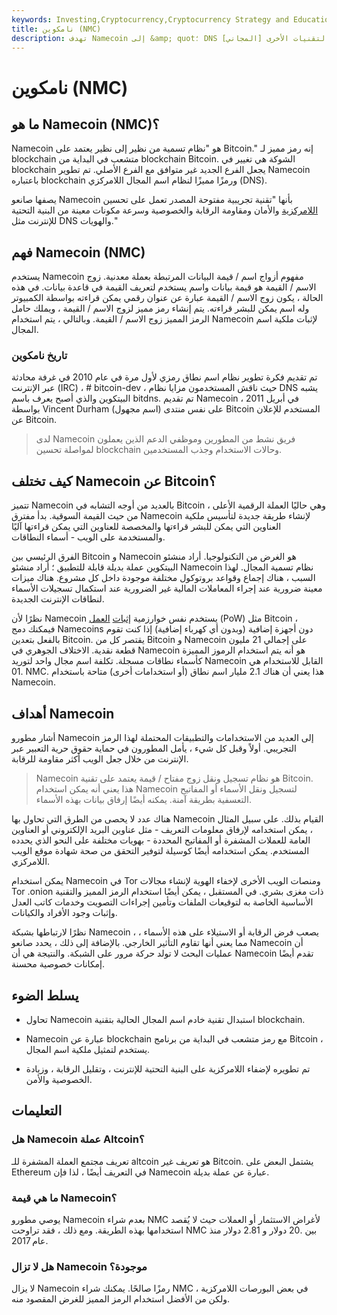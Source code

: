 ```yaml
---
keywords: Investing,Cryptocurrency,Cryptocurrency Strategy and Education,Strategy and Education
title: نامكوين (NMC)
description: تهدف Namecoin إلى &amp; quot؛ DNS [المجاني] والهويات والتقنيات الأخرى &amp; quot؛ المتعلقة بالبنية التحتية للإنترنت.
---
```


# نامكوين (NMC)
## ما هو Namecoin (NMC)؟

Namecoin هو "نظام تسمية من نظير إلى نظير يعتمد على Bitcoin." إنه رمز مميز لـ blockchain متشعب في البداية من blockchain Bitcoin. الشوكة هي تغيير في blockchain يجعل الفرع الجديد غير متوافق مع الفرع الأصلي. تم تطوير Namecoin باعتباره blockchain ورمزًا مميزًا لنظام اسم المجال اللامركزي (DNS).

يصفها صانعو Namecoin بأنها "تقنية تجريبية مفتوحة المصدر تعمل على تحسين [اللامركزية](/decentralizedmarket) والأمان ومقاومة الرقابة والخصوصية وسرعة مكونات معينة من البنية التحتية للإنترنت مثل DNS والهويات."

## فهم Namecoin (NMC)

يستخدم Namecoin مفهوم أزواج اسم / قيمة البيانات المرتبطة بعملة معدنية. زوج الاسم / القيمة هو قيمة بيانات واسم يستخدم لتعريف القيمة في قاعدة بيانات. في هذه الحالة ، يكون زوج الاسم / القيمة عبارة عن عنوان رقمي يمكن قراءته بواسطة الكمبيوتر وله اسم يمكن للبشر قراءته. يتم إنشاء رمز مميز لزوج الاسم / القيمة ، ويملك حامل الرمز المميز زوج الاسم / القيمة. وبالتالي ، يتم استخدام Namecoin لإثبات ملكية اسم المجال.

### تاريخ نامكوين

تم تقديم فكرة تطوير نظام اسم نطاق رمزي لأول مرة في عام 2010 في غرفة محادثة عبر الإنترنت (IRC) ، # bitcoin-dev ، حيث ناقش المستخدمون مزايا نظام DNS يشبه البيتكوين والذي أصبح يعرف باسم bitdns. تم تقديم Namecoin في أبريل 2011 ، بواسطة Vincent Durham (اسم مجهول) على نفس منتدى Bitcoin المستخدم للإعلان عن Bitcoin.

> لدى Namecoin فريق نشط من المطورين وموظفي الدعم الذين يعملون لمواصلة تحسين blockchain وحالات الاستخدام وجذب المستخدمين.

>

## كيف تختلف Namecoin عن Bitcoin؟

تتميز Namecoin بالعديد من أوجه التشابه في Bitcoin ، وهي حاليًا العملة الرقمية الأعلى من حيث القيمة السوقية. بدأ مفترق Namecoin لإنشاء طريقة جديدة لتأسيس ملكية العناوين التي يمكن للبشر قراءتها والمخصصة للعناوين التي يمكن قراءتها آليًا والمستخدمة على الويب - أسماء النطاقات.

الفرق الرئيسي بين Bitcoin و Namecoin هو الغرض من التكنولوجيا. أراد منشئو البيتكوين عملة بديلة قابلة للتطبيق ؛ أراد منشئو Namecoin نظام تسمية المجال. لهذا السبب ، هناك إجماع وقواعد بروتوكول مختلفة موجودة داخل كل مشروع. هناك ميزات معينة ضرورية عند إجراء المعاملات المالية غير الضرورية عند استكمال تسجيلات الأسماء لنطاقات الإنترنت الجديدة.

نظرًا لأن Namecoin يستخدم نفس خوارزمية [إثبات](/proof-work) [العمل](/proof-work) (PoW) مثل Bitcoin ، فيمكنك دمج Namecoins دون أجهزة إضافية (وبدون أي كهرباء إضافية) إذا كنت تقوم بالفعل بتعدين Bitcoin. يقتصر كل من Bitcoin و Namecoin على إجمالي 21 مليون قطعة نقدية. الاختلاف الجوهري في Namecoin هو أنه يتم استخدام الرموز المميزة كأسماء نطاقات مسجلة. تكلفة اسم مجال واحد لتوريد Namecoin القابل للاستخدام هي .01 NMC. هذا يعني أن هناك 2.1 مليار اسم نطاق (أو استخدامات أخرى) متاحة باستخدام Namecoin.

## أهداف Namecoin

أشار مطورو Namecoin إلى العديد من الاستخدامات والتطبيقات المحتملة لهذا الرمز التجريبي. أولاً وقبل كل شيء ، يأمل المطورون في حماية حقوق حرية التعبير عبر الإنترنت من خلال جعل الويب أكثر مقاومة للرقابة.

> Namecoin هو نظام تسجيل ونقل زوج مفتاح / قيمة يعتمد على تقنية Bitcoin. هذا يعني أنه يمكن استخدام Namecoin لتسجيل ونقل الأسماء أو المفاتيح التعسفية بطريقة آمنة. يمكنه أيضًا إرفاق بيانات بهذه الأسماء.

>

هناك عدد لا يحصى من الطرق التي تحاول بها Namecoin القيام بذلك. على سبيل المثال ، يمكن استخدامه لإرفاق معلومات التعريف - مثل عناوين البريد الإلكتروني أو العناوين العامة للعملات المشفرة أو المفاتيح المحددة - بهويات مختلفة على النحو الذي يحدده المستخدم. يمكن استخدامه أيضًا كوسيلة لتوفير التحقق من صحة شهادة موقع الويب اللامركزي.

يمكن استخدام Namecoin في Tor ومنصات الويب الأخرى لإخفاء الهوية لإنشاء مجالات Tor .onion ذات مغزى بشري. في المستقبل ، يمكن أيضًا استخدام الرمز المميز والتقنية الأساسية الخاصة به لتوقيعات الملفات وتأمين إجراءات التصويت وخدمات كاتب العدل وإثبات وجود الأفراد والكيانات.

نظرًا لارتباطها بشبكة Namecoin ، يصعب فرض الرقابة أو الاستيلاء على هذه الأسماء ، مما يعني أنها تقاوم التأثير الخارجي. بالإضافة إلى ذلك ، يحدد صانعو Namecoin أن عمليات البحث لا تولد حركة مرور على الشبكة. والنتيجة هي أن Namecoin تقدم أيضًا إمكانات خصوصية محسنة.

## يسلط الضوء

- تحاول Namecoin استبدال تقنية خادم اسم المجال الحالية بتقنية blockchain.

- Namecoin عبارة عن blockchain مع رمز متشعب في البداية من برنامج Bitcoin ، يستخدم لتمثيل ملكية اسم المجال.

- تم تطويره لإضفاء اللامركزية على البنية التحتية للإنترنت ، وتقليل الرقابة ، وزيادة الخصوصية والأمن.

## التعليمات

### هل Namecoin عملة Altcoin؟

تعريف مجتمع العملة المشفرة للـ altcoin هو تعريف غير Bitcoin. يشتمل البعض على Ethereum في التعريف أيضًا ، لذا فإن Namecoin عبارة عن عملة بديلة.

### ما هي قيمة Namecoin؟

يوصي مطورو Namecoin بعدم شراء NMC لأغراض الاستثمار أو العملات حيث لا يُقصد استخدامها بهذه الطريقة. ومع ذلك ، فقد تراوحت NMC بين .20 دولار و 2.81 دولار منذ عام 2017.

### هل لا تزال Namecoin موجودة؟

لا يزال Namecoin رمزًا صالحًا. يمكنك شراء NMC في بعض البورصات اللامركزية ، ولكن من الأفضل استخدام الرمز المميز للغرض المقصود منه.

